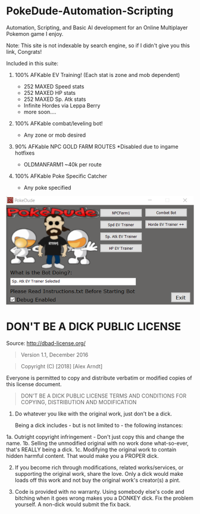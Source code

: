 # PokeDude-Automation-Scripting
Automation, Scripting, and Basic AI development for an Online Multiplayer Pokemon game I enjoy. 

Note: This site is not indexable by search engine, so if I didn't give you this link, Congrats!  

Included in this suite: 

1. 100% AFKable EV Training! (Each stat is zone and mob dependent)
    + 252 MAXED Speed stats 
    + 252 MAXED HP stats 
    + 252 MAXED Sp. Atk stats
    + Infinite Hordes via Leppa Berry
    + more soon....
    
2. 100% AFKable combat/leveling bot! 
    + Any zone or mob desired 
    
3. 90% AFKable NPC GOLD FARM ROUTES *Disabled due to ingame hotfixes
    + OLDMANFARM1 ~40k per route
    
4. 100% AFKable Poke Specific Catcher 
    + Any poke specified 
      
      
![alt text](https://raw.githubusercontent.com/Arndtman/PokeDude-Automation-Scripting/main/GUI/Images/GUIDemo.PNG)


# DON'T BE A DICK PUBLIC LICENSE
Source: http://dbad-license.org/
> Version 1.1, December 2016

> Copyright (C) [2018] [Alex Arndt]

Everyone is permitted to copy and distribute verbatim or modified
copies of this license document.

> DON'T BE A DICK PUBLIC LICENSE
> TERMS AND CONDITIONS FOR COPYING, DISTRIBUTION AND MODIFICATION

1. Do whatever you like with the original work, just don't be a dick.

   Being a dick includes - but is not limited to - the following instances:

 1a. Outright copyright infringement - Don't just copy this and change the name.
 1b. Selling the unmodified original with no work done what-so-ever, that's REALLY being a dick.
 1c. Modifying the original work to contain hidden harmful content. That would make you a PROPER dick.

2. If you become rich through modifications, related works/services, or supporting the original work,
share the love. Only a dick would make loads off this work and not buy the original work's
creator(s) a pint.

3. Code is provided with no warranty. Using somebody else's code and bitching when it goes wrong makes
you a DONKEY dick. Fix the problem yourself. A non-dick would submit the fix back.


